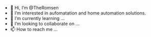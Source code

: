 - 👋 Hi, I’m @TheRomsen
- 👀 I’m interested in aufomatation and home automation solutions.
- 🌱 I’m currently learning ...
- 💞️ I’m looking to collaborate on ...
- 📫 How to reach me ...

<!---
TheRomsen/TheRomsen is a ✨ special ✨ repository because its `README.md` (this file) appears on your GitHub profile.
You can click the Preview link to take a look at your changes.
--->
